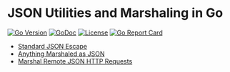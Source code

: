 # JSON Utilities and Marshaling in Go

[![Go
Version](https://img.shields.io/github/go-mod/go-version/rwxrob/json)](https://tip.golang.org/doc/go1.18)
[![GoDoc](https://godoc.org/github.com/rwxrob/json?status.svg)](https://godoc.org/github.com/rwxrob/json)
[![License](https://img.shields.io/badge/license-Apache2-brightgreen.svg)](LICENSE)
[![Go Report
Card](https://goreportcard.com/badge/github.com/rwxrob/json)](https://goreportcard.com/report/github.com/rwxrob/json)

* [Standard JSON Escape](json.go)
* [Anything Marshaled as JSON](json_test.go)
* [Marshal Remote JSON HTTP Requests](req_test.go)
